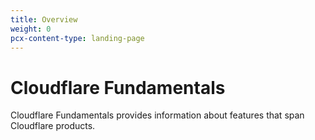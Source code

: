 ```yaml
---
title: Overview
weight: 0
pcx-content-type: landing-page
---
```


# Cloudflare Fundamentals

Cloudflare Fundamentals provides information about features that span Cloudflare products.
